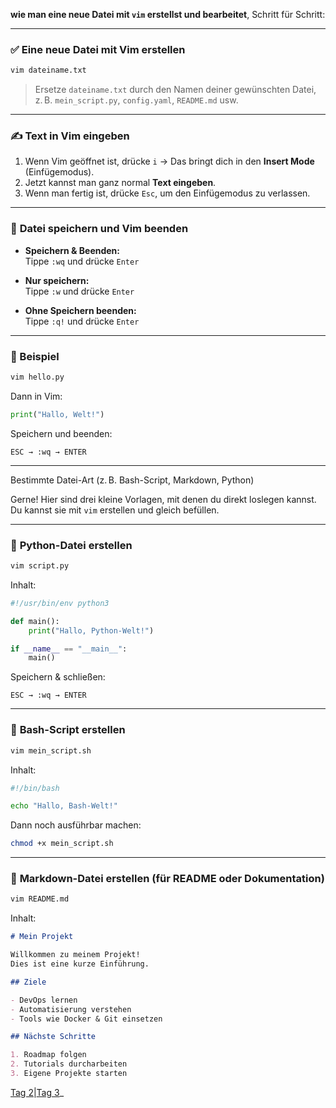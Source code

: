 **wie man eine neue Datei mit `vim` erstellst und bearbeitet**, Schritt für Schritt:

---

### ✅ **Eine neue Datei mit Vim erstellen**

```bash
vim dateiname.txt
```

> Ersetze `dateiname.txt` durch den Namen deiner gewünschten Datei, z. B. `mein_script.py`, `config.yaml`, `README.md` usw.

---

### ✍️ **Text in Vim eingeben**

1. Wenn Vim geöffnet ist, drücke `i` → Das bringt dich in den **Insert Mode** (Einfügemodus).
2. Jetzt kannst man ganz normal **Text eingeben**.
3. Wenn man fertig ist, drücke `Esc`, um den Einfügemodus zu verlassen.

---

### 💾 **Datei speichern und Vim beenden**

- **Speichern & Beenden:**  
  Tippe `:wq` und drücke `Enter`

- **Nur speichern:**  
  Tippe `:w` und drücke `Enter`

- **Ohne Speichern beenden:**  
  Tippe `:q!` und drücke `Enter`

---

### 🧪 Beispiel

```bash
vim hello.py
```

Dann in Vim:

```python
print("Hallo, Welt!")
```

Speichern und beenden:

```
ESC → :wq → ENTER
```

---

Bestimmte Datei-Art (z. B. Bash-Script, Markdown, Python)

Gerne! Hier sind drei kleine Vorlagen, mit denen du direkt loslegen kannst. Du kannst sie mit `vim` erstellen und gleich befüllen.

---

### 🐍 **Python-Datei erstellen**

```bash
vim script.py
```

Inhalt:
```python
#!/usr/bin/env python3

def main():
    print("Hallo, Python-Welt!")

if __name__ == "__main__":
    main()
```

Speichern & schließen:
```
ESC → :wq → ENTER
```

---

### 🐚 **Bash-Script erstellen**

```bash
vim mein_script.sh
```

Inhalt:
```bash
#!/bin/bash

echo "Hallo, Bash-Welt!"
```

Dann noch ausführbar machen:
```bash
chmod +x mein_script.sh
```

---

### 📝 **Markdown-Datei erstellen (für README oder Dokumentation)**

```bash
vim README.md
```

Inhalt:
```markdown
# Mein Projekt

Willkommen zu meinem Projekt!  
Dies ist eine kurze Einführung.

## Ziele

- DevOps lernen
- Automatisierung verstehen
- Tools wie Docker & Git einsetzen

## Nächste Schritte

1. Roadmap folgen
2. Tutorials durcharbeiten
3. Eigene Projekte starten
```
[Tag 2](https://github.com/aboudou123/DevOps-im-Galopp/blob/main/Tag%202/Grundlagen%20der%20Linux-Befehle.md)|[Tag 3](https://github.com/aboudou123/DevOps-im-Galopp/blob/main/Tag%204/Linux-Befehl%20Augaben.md)_
